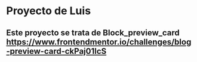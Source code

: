 # Proyecto de Luis 
## Este proyecto se trata de Block_preview_card https://www.frontendmentor.io/challenges/blog-preview-card-ckPaj01IcS